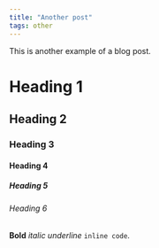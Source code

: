 ```yaml
---
title: "Another post"
tags: other
---
```


This is another example of a blog post.

# Heading 1

## Heading 2

### Heading 3

#### Heading 4

##### Heading 5

###### Heading 6

**Bold** *italic* _underline_ `inline code`.